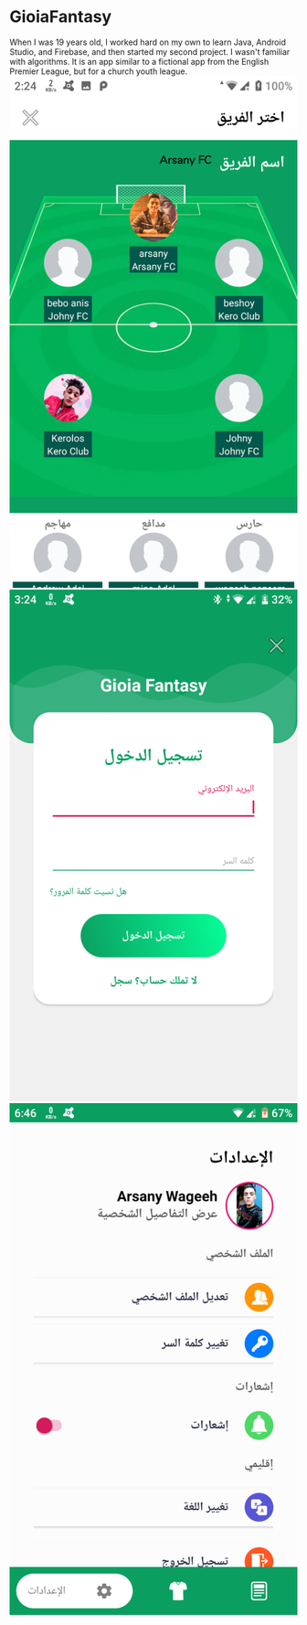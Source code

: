 # GioiaFantasy
When I was 19 years old, I worked hard on my own to learn Java, Android Studio, and Firebase, and then started my second project. I wasn't familiar with algorithms. It is an app similar to a fictional app from the English Premier League, but for a church youth league.
![Alt text](https://raw.githubusercontent.com/ArsanyWageehN/GioiaFantasy/main/Screenshot_20200416-022459.png)
![Alt text](https://raw.githubusercontent.com/ArsanyWageehN/GioiaFantasy/main/Screenshot_20200331-152405.png)
![Alt text](https://raw.githubusercontent.com/ArsanyWageehN/GioiaFantasy/main/Screenshot_20200331-184644.png)
